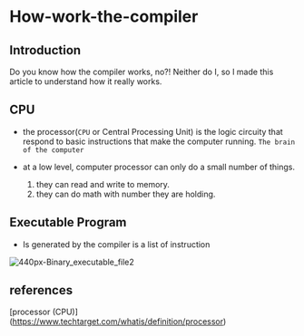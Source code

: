 # How-work-the-compiler

## Introduction
Do you know how the compiler works, no?! Neither do I, so I made this article to understand how it really works.

## CPU
* the processor(`CPU` or Central Processing Unit) is the logic circuity that respond to basic instructions that make the computer running. `The brain of the computer`

* at a low level, computer processor can only do a small number of things.
  1. they can read and write to memory.
  2. they can do math with number they are holding.

## Executable Program
* Is generated by the compiler is a list of instruction

![440px-Binary_executable_file2](https://user-images.githubusercontent.com/92105776/206932200-eb22d37d-3be2-4985-b761-bd24665f376a.png)
## references

[processor (CPU)] (https://www.techtarget.com/whatis/definition/processor)
